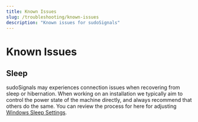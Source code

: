 ```yaml
---
title: Known Issues
slug: /troubleshooting/known-issues
description: "Known issues for sudoSignals"
---
```


# Known Issues

## Sleep
sudoSignals may experiences connection issues when recovering from sleep or hibernation. When working on an installation we typically aim to control the power state of the machine directly, and always recommend that others do the same. You can review the process for here for adjusting [Windows Sleep Settings].

<!-- links -->
[Windows Sleep Settings]: https://support.microsoft.com/en-us/windows/how-to-adjust-power-and-sleep-settings-in-windows-26f623b5-4fcc-4194-863d-b824e5ea7679